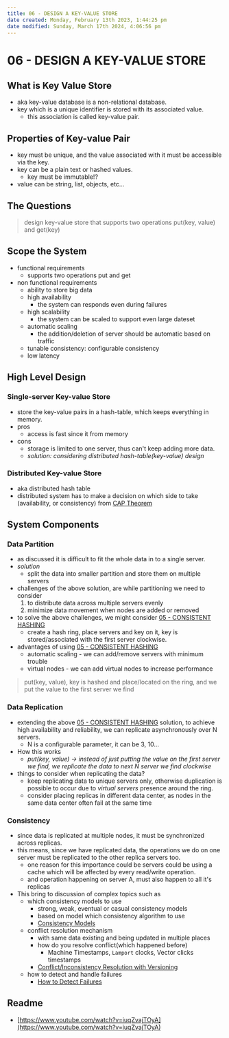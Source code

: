 ```yaml
---
title: 06 - DESIGN A KEY-VALUE STORE
date created: Monday, February 13th 2023, 1:44:25 pm
date modified: Sunday, March 17th 2024, 4:06:56 pm
---
```


# 06 - DESIGN A KEY-VALUE STORE

## What is Key Value Store

- aka key-value database is a non-relational database.
- key which is a unique identifier is stored with its associated value.
	- this association is called key-value pair.

## Properties of Key-value Pair

- key must be unique, and the value associated with it must be accessible via the key.
- key can be a plain text or hashed values.
	- key must be immutable!?
- value can be string, list, objects, etc…

## The Questions

> design key-value store that supports two operations put(key, value) and get(key)

## Scope the System

- functional requirements
	- supports two operations put and get
- non functional requirements
	- ability to store big data
	- high availability
		- the system can responds even during failures
	- high scalability
		- the system can be scaled to support even large dateset
	- automatic scaling
		- the addition/deletion of server should be automatic based on traffic
	- tunable consistency: configurable consistency
	- low latency

## High Level Design

### Single-server Key-value Store

- store the key-value pairs in a hash-table, which keeps everything in memory.
- pros
	- access is fast since it from memory
- cons
	- storage is limited to one server, thus can't keep adding more data.
	- *solution: considering distributed hash-table(key-value) design*

### Distributed Key-value Store

- aka distributed hash table
- distributed system has to make a decision on which side to take (availability, or consistency) from [CAP Theorem](draft-docs/System%20design/System%20design%20Interview%20notes/01%20-%20INTRO/0%20TERMINOLOGIES.md#CAP%20Theorem)

## System Components

### Data Partition

- as discussed it is difficult to fit the whole data in to a single server.
- *solution*
	- split the data into smaller partition and store them on multiple servers
- challenges of the above solution, are while partitioning we need to consider
	1. to distribute data across multiple servers evenly
	2. minimize data movement when nodes are added or removed
- to solve the above challenges, we might consider [05 - CONSISTENT HASHING](draft-docs/System%20design/System%20design%20Interview%20notes/05%20-%20CONSISTENT%20HASHING.md)
	- create a hash ring, place servers and key on it, key is stored/associated with the first server clockwise.
- advantages of using [05 - CONSISTENT HASHING](draft-docs/System%20design/System%20design%20Interview%20notes/05%20-%20CONSISTENT%20HASHING.md)
	- automatic scaling - we can add/remove servers with minimum trouble
	- virtual nodes - we can add virtual nodes to increase performance

> put(key, value), key is hashed and place/located on the ring, and we put the value to the first server we find

### Data Replication

- extending the above [05 - CONSISTENT HASHING](draft-docs/System%20design/System%20design%20Interview%20notes/05%20-%20CONSISTENT%20HASHING.md) solution, to achieve high availability and reliability, we can replicate asynchronously over N servers.
	- N is a configurable parameter, it can be 3, 10…
- How this works
	- *put(key, value) -> instead of just putting the value on the first server we find, we replicate the data to next N server we find clockwise*
- things to consider when replicating the data?
	- keep replicating data to unique servers only, otherwise duplication is possible to occur due to *virtual servers* presence around the ring.
	- consider placing replicas in different data center, as nodes in the same data center often fail at the same time

### Consistency

- since data is replicated at multiple nodes, it must be synchronized across replicas.
- this means, since we have replicated data, the operations we do on one server must be replicated to the other replica servers too.
	- one reason for this importance could be servers could be using a cache which will be affected by every read/write operation.
	- and operation happening on server A, must also happen to all it's replicas
- This bring to discussion of complex topics such as
	- which consistency models to use
		- strong, weak, eventual or casual consistency models
		- based on model which consistency algorithm to use
		- [Consistency Models](draft-docs/System%20design/System%20design%20Interview%20notes/06.1%20-%20More%20on%20CONSISTENCY.md#Consistency%20Models)
	- conflict resolution mechanism
		- with same data existing and being updated in multiple places
		- how do you resolve conflict(which happened before)
			- Machine Timestamps, `Lamport` clocks, Vector clicks timestamps
		- [Conflict/Inconsistency Resolution with Versioning](draft-docs/System%20design/System%20design%20Interview%20notes/06.1%20-%20More%20on%20CONSISTENCY.md#Conflict/Inconsistency%20Resolution%20with%20Versioning)
	- how to detect and handle failures
		- [How to Detect Failures](draft-docs/System%20design/System%20design%20Interview%20notes/06.1%20-%20More%20on%20CONSISTENCY.md#How%20to%20Detect%20Failures)

## Readme

- [https://www.youtube.com/watch?v=iuqZvajTOyA](https://www.youtube.com/watch?v=iuqZvajTOyA)
